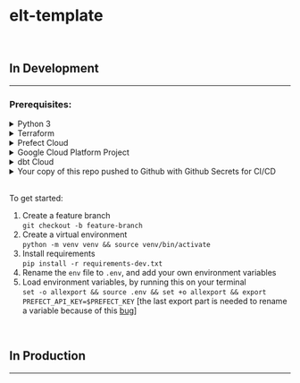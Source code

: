 # elt-template

 </br>

## In Development

---

### Prerequisites:

<details>
<summary>Python 3</summary>
</details>

<details>
<summary>Terraform</summary>

</details>

<details>
<summary>Prefect Cloud</summary>

1. Login to Prefect Cloud and Create a workspace
   ![creating a new workspace](/utilities/images/prefect-cloud-create-workspace.png) [It does not seem possible atm to create this with a tool like Terraform for example, has to be manual for now]

1. Create an API key for your cloud account by going to the menu at the bottom of the screen and clicking on your profile name, then clicking on API KEYS
   ![go to API KEYS](/utilities/images/api-settings.png) ![create a new API KEY](/utilities/images/create-api-keys.png)
1. Copy paste your API KEY into your .env file, it will only be shown to you once. Also create an environment variable for your workspace name [the format will be <yourAccountName/yourWorkspaceName>].
1. Export your environment variables by running `set -o allexport && source .env && set +o allexport`
1. Run `make get-prefect-api-url` to get your api url and also enter that into your .env file. (Note that during this step we're unsetting the PREFECT_API_KEY environment variable, and we'll have to set it back again because of this [bug](https://github.com/PrefectHQ/prefect/issues/7797))

</details>

<details>
<summary>Google Cloud Platform Project</summary>

1. Create a project in Google Cloud
   ![create new GC project](/utilities/images/new-project-name.png)
   ![go into the project](/utilities/images/select-project.png)

1. Create a new IAM service account for big query, give it BigQuery Admin access
   ![creating a new service account](/utilities/images/iam-service-account.png)
1. Create an access key for that IAM service account by generating it in json form (click manage keys, then add key, then generate in json format)
   ![creating a new service account](/utilities/images/generate-access-key.png)
1. Store that key somewhere safe, DO NOT SHARE. We'll use this later and will need to specify the path to this key
</details>

<details>
<summary>dbt Cloud</summary>
</details>

<details>
<summary>Your copy of this repo pushed to Github with Github Secrets for CI/CD</summary>

1. Clone repository </br>
   `git clone https://github.com/VeraZab/elt-template.git`
1. Remove git history </br>
   `rm -rf .git`
1. Reinitialize git and make your initial commit on `main` branch </br>
   `git init`</br>
   `git add .` </br>
   `git commit -m 'initial commit'` </br>
1. Push to your own remote repository
1. Setup your Github Action Secrets</br>
   ![github action secrets](/utilities/images/github-action-secrets.png)

</details>

</br>

To get started:

1. Create a feature branch </br>
   `git checkout -b feature-branch`
1. Create a virtual environment </br>
   `python -m venv venv && source venv/bin/activate`
1. Install requirements </br>
   `pip install -r requirements-dev.txt`
1. Rename the `env` file to `.env`, and add your own environment variables
1. Load environment variables, by running this on your terminal </br>
   `set -o allexport && source .env && set +o allexport && export PREFECT_API_KEY=$PREFECT_KEY` [the last export part is needed to rename a variable because of this [bug](https://github.com/PrefectHQ/prefect/issues/7797)]

</br>

## In Production

---
